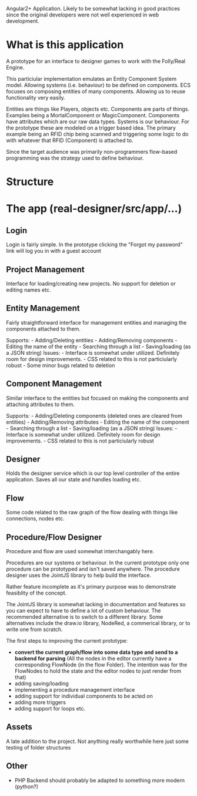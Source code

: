 Angular2+ Application. Likely to be somewhat lacking in good practices since the original developers were not well experienced in web development.

# What is this application
A prototype for an interface to designer games to work with the Folly/Real Engine.

This particiular implementation emulates an Entity Component System model. Allowing systems (i.e. behaviour) to be defined on components.
ECS focuses on composing entities of many components. Allowing us to reuse functionality very easily.

Entities are things like Players, objects etc.
Components are parts of things. Examples being a MortalComponent or MagicComponent. Components have attributes which are our raw data types.
Systems is our behaviour. For the prototype these are modeled on a trigger based idea. The primary example being an RFID chip being scanned and triggering
some logic to do with whatever that RFID (Component) is attached to.

Since the target audience was primarily non-programmers flow-based programming was the strategy used to define behaviour.

# Structure

# The app (real-designer/src/app/...)
## Login
Login is fairly simple. In the prototype clicking the "Forgot my password" link will log you in with a guest account
## Project Management
Interface for loading/creating new projects. No support for deletion or editing names etc.
## Entity Management
Fairly straightforward interface for management entities and managing the components attached to them.

Supports:
	- Adding/Deleting entities
	- Adding/Removing components
	- Editing the name of the entity
	- Searching through a list
	- Saving/loading (as a JSON string)
Issues:
	- Interface is somewhat under utilized. Definitely room for design improvements.
	- CSS related to this is not particiularly robust
	- Some minor bugs related to deletion
## Component Management
Similar interface to the entities but focused on making the components and attaching attributes to them.

Supports:
	- Adding/Deleting components (deleted ones are cleared from entities)
	- Adding/Removing attributes
	- Editing the name of the component
	- Searching through a list
	- Saving/loading (as a JSON string)
Issues:
	- Interface is somewhat under utilized. Definitely room for design improvements.
	- CSS related to this is not particiularly robust
## Designer
Holds the designer service which is our top level controller of the entire application. Saves all our state and handles loading etc.
## Flow
Some code related to the raw graph of the flow dealing with things like connections, nodes etc.
## Procedure/Flow Designer
Procedure and flow are used somewhat interchangably here.

Procedures are our systems or behaviour. In the current prototype only one procedure can be prototyped and isn't saved anywhere.
The procedure designer uses the JointJS library to help build the interface.

Rather feature incomplete as it's primary purpose was to demonstrate feasiblity of the concept.

The JointJS	library is somewhat lacking in documentation and features so you can expect to have to define a lot of custom behaviour.
The recommended alternative is to switch to a different library. Some alternatives include the draw.io library, NodeRed, a commerical library,
or to write one from scratch.

The first steps to improving the current prototype:
- **convert the current graph/flow into some data type and send to a backend for parsing** (All the nodes in the editor currently have a corresponding FlowNode (in the flow Folder). The intention was for the FlowNodes to hold the state and the editor nodes to just render from that)
- adding saving/loading
- implementing a procedure management interface
- adding support for individual components to be acted on
- adding more triggers
- adding support for loops etc.
## Assets
A late addition to the project. Not anything really worthwhile here just some testing of folder structures
## Other
- PHP Backend should probably be adapted to something more modern (python?)